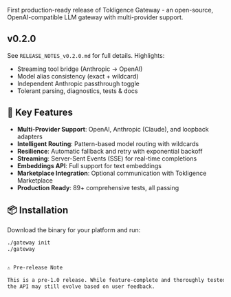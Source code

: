 First production-ready release of Tokligence Gateway - an open-source,
OpenAI-compatible LLM gateway with multi-provider support.

## v0.2.0

See `RELEASE_NOTES_v0.2.0.md` for full details. Highlights:
- Streaming tool bridge (Anthropic → OpenAI)
- Model alias consistency (exact + wildcard)
- Independent Anthropic passthrough toggle
- Tolerant parsing, diagnostics, tests & docs

## 🎯 Key Features

- **Multi-Provider Support**: OpenAI, Anthropic (Claude), and loopback adapters
- **Intelligent Routing**: Pattern-based model routing with wildcards
- **Resilience**: Automatic fallback and retry with exponential backoff
- **Streaming**: Server-Sent Events (SSE) for real-time completions
- **Embeddings API**: Full support for text embeddings
- **Marketplace Integration**: Optional communication with Tokligence Marketplace
- **Production Ready**: 89+ comprehensive tests, all passing

## 📦 Installation

Download the binary for your platform and run:
```bash
./gateway init
./gateway


⚠️ Pre-release Note

This is a pre-1.0 release. While feature-complete and thoroughly tested,
the API may still evolve based on user feedback.
